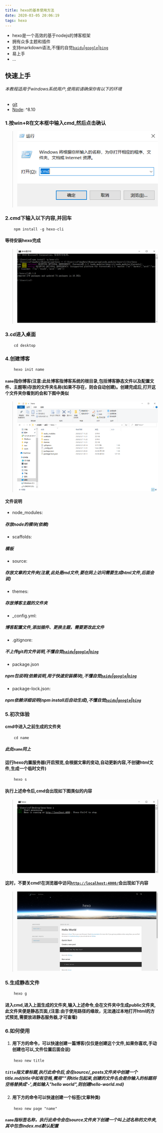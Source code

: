 ```yaml
---
title: hexo的基本使用方法
date: 2020-03-05 20:06:19
tags: hexo
---
```

- hexo是一个高效的基于nodejs的博客框架
- 拥有众多主题和插件
- 支持markdown语法,不懂的自觉[`baidu`](https://www.baidu.com)|[`google`](https://www.google.com)|[`bing`](https://cn.bing.com)
- 易上手
- ...

<!--more-->
## 快速上手
###### _本教程适用于windows系统用户,使用前请确保你有以下的环境_

- [git](https://git-scm.com/)
- [Node](https://nodejs.org): ^8.10

### 1.按win+R在文本框中输入cmd,然后点击确认
>![](/hexo/imgs/run.png)
### 2.cmd下输入以下内容,并回车
```shell
    npm install -g hexo-cli
```
#### 等待安装hexo完成
>![](/hexo/imgs/cmd.png)
### 3.cd进入桌面
```shell
    cd desktop
```
### 4.创建博客
```shell
    hexo init name
```
#### `name`指你博客(注意:此处博客指博客系统的根目录,包括博客静态文件以及配置文件、主题等)存放的文件夹名称(如果不存在，则会自动创建)。创建完成后,打开这个文件夹你看到的会和下图中类似
>![](/hexo/imgs/dir.png)
#### 文件说明
- node_modules:
##### 存放node的模块(依赖)
- scaffolds:
##### 模板
- source:
##### 存放文章的文件夹(注意,此处是md文件,要在网上访问需要生成html文件,后面会说)
- themes:
##### 存放博客主题的文件夹
- _config.yml:
##### 博客配置文件,添加插件、更换主题，需要更改此文件
- .gitignore:
##### 不上传git的文件说明,不懂自觉[`baidu`](https://www.baidu.com)|[`google`](https://www.google.com)|[`bing`](https://cn.bing.com)
- package.json
##### npm包说明(依赖说明,用于快速安装模块),不懂自觉[`baidu`](https://www.baidu.com)|[`google`](https://www.google.com)|[`bing`](https://cn.bing.com)
- package-lock.json:
##### npm依赖详细说明(npm install后自动生成),不懂自觉[`baidu`](https://www.baidu.com)|[`google`](https://www.google.com)|[`bing`](https://cn.bing.com)
### 5.初次体验
#### cmd中进入之前生成的文件夹
```shell
    cd name
```
##### 此处`name`同上
#### 运行hexo内置服务器(开启预览,会根据文章的变动,自动更新内容,不创键html文件,生成一个临时文件)
```shell
    hexo s
```
#### 执行上述命令后,cmd会出现如下图类似的内容
>![](/hexo/imgs/hexo-s.png)
#### 这时，不要关cmd!在浏览器中访问[`http://localhost:4000/`](http://localhost:4000/)会出现如下内容
>![](/hexo/imgs/webpage.png)
### 5.生成静态文件
```shell
    hexo g
```
#### 进入cmd,进入上面生成的文件夹,输入上述命令,会在文件夹中生成public文件夹,此文件夹便是静态页面,(注意:由于使用路径的缘故，无法通过本地打开html的方式预览,需要放进静态服务器,才可查看)
### 6.如何使用
1. #### 用下方的命令，可以快速创建一篇博客(仅仅是创建这个文件,如果你喜欢,手动创建也可以,文件位置后面会说)
```shell
    hexo new title
```
##### `title`指文章标题,执行此命令后,会在source/_posts文件夹中创建一个title.md(title中如有空格,需用""将title包起来,创建的文件名会是你输入的标题将空格替换成'-',类如输入"hello world",则创建hello-world.md)
2. #### 用下方的命令可以快速创建一个标签(文章种类)
```shell
    hexo new page "name"
```
##### `name`指标签名称，执行此命令会在source文件夹下创建一个叫上述名称的文件夹,其中包含index.md默认配置